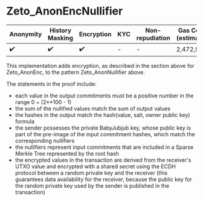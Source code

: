 # Zeto_AnonEncNullifier

| Anonymity          | History Masking    | Encryption         | KYC | Non-repudiation | Gas Cost (estimate) |
| ------------------ | ------------------ | ------------------ | --- | --------------- | ------------------- |
| :heavy_check_mark: | :heavy_check_mark: | :heavy_check_mark: | -   | -               | 2,472,994           |

This implementation adds encryption, as described in the section above for Zeto_AnonEnc, to the pattern Zeto_AnonNullifier above.

The statements in the proof include:

- each value in the output commitments must be a positive number in the range 0 ~ (2\*\*100 - 1)
- the sum of the nullified values match the sum of output values
- the hashes in the output match the hash(value, salt, owner public key) formula
- the sender possesses the private BabyJubjub key, whose public key is part of the pre-image of the input commitment hashes, which match the corresponding nullifiers
- the nullifiers represent input commitments that are included in a Sparse Merkle Tree represented by the root hash
- the encrypted values in the transaction are derived from the receiver's UTXO value and encrypted with a shared secret using the ECDH protocol between a random private key and the receiver (this guarantees data availability for the receiver, because the public key for the random private key used by the sender is published in the transaction)
